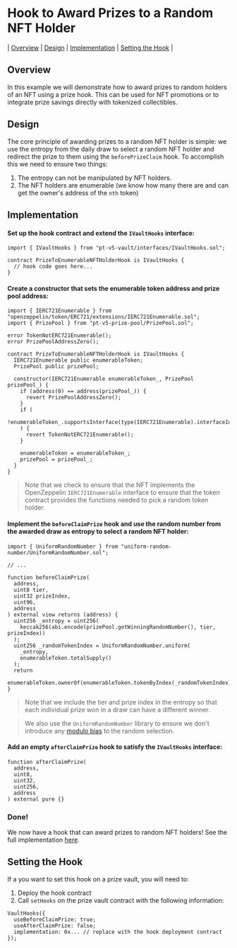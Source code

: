 # Hook to Award Prizes to a Random NFT Holder

| [Overview](#overview)
| [Design](#design)
| [Implementation](#implementation)
| [Setting the Hook](#setting-the-hook)
|

## Overview

In this example we will demonstrate how to award prizes to random holders of an NFT using a prize hook. This can be used for NFT promotions or to integrate prize savings directly with tokenized collectibles.

## Design

The core principle of awarding prizes to a random NFT holder is simple: we use the entropy from the daily draw to select a random NFT holder and redirect the prize to them using the `beforePrizeClaim` hook. To accomplish this we need to ensure two things:

1. The entropy can not be manipulated by NFT holders.
2. The NFT holders are enumerable (we know how many there are and can get the owner's address of the `nth` token)

## Implementation

#### Set up the hook contract and extend the `IVaultHooks` interface:

```solidity
import { IVaultHooks } from "pt-v5-vault/interfaces/IVaultHooks.sol";

contract PrizeToEnumerableNFTHolderHook is IVaultHooks {
  // hook code goes here...
}
```

#### Create a constructor that sets the enumerable token address and prize pool address:

```solidity
import { IERC721Enumerable } from "openzeppelin/token/ERC721/extensions/IERC721Enumerable.sol";
import { PrizePool } from "pt-v5-prize-pool/PrizePool.sol";

error TokenNotERC721Enumerable();
error PrizePoolAddressZero();

contract PrizeToEnumerableNFTHolderHook is IVaultHooks {
  IERC721Enumerable public enumerableToken;
  PrizePool public prizePool;

  constructor(IERC721Enumerable enumerableToken_, PrizePool prizePool_) {
    if (address(0) == address(prizePool_)) {
      revert PrizePoolAddressZero();
    }
    if (
      !enumerableToken_.supportsInterface(type(IERC721Enumerable).interfaceId)
    ) {
      revert TokenNotERC721Enumerable();
    }

    enumerableToken = enumerableToken_;
    prizePool = prizePool_;
  }
}
```

> Note that we check to ensure that the NFT implements the OpenZeppelin `IERC721Enumerable` interface to ensure that the token contract provides the functions needed to pick a random token holder.

#### Implement the `beforeClaimPrize` hook and use the random number from the awarded draw as entropy to select a random NFT holder:

```solidity
import { UniformRandomNumber } from "uniform-random-number/UniformRandomNumber.sol";

// ...

function beforeClaimPrize(
  address,
  uint8 tier,
  uint32 prizeIndex,
  uint96,
  address
) external view returns (address) {
  uint256 _entropy = uint256(
    keccak256(abi.encode(prizePool.getWinningRandomNumber(), tier, prizeIndex))
  );
  uint256 _randomTokenIndex = UniformRandomNumber.uniform(
    _entropy,
    enumerableToken.totalSupply()
  );
  return
    enumerableToken.ownerOf(enumerableToken.tokenByIndex(_randomTokenIndex));
}
```

> Note that we include the tier and prize index in the entropy so that each individual prize won in a draw can have a different winner.

> We also use the `UniformRandomNumber` library to ensure we don't introduce any [modulo bias](https://medium.com/hownetworks/dont-waste-cycles-with-modulo-bias-35b6fdafcf94) to the random selection.

#### Add an empty `afterClaimPrize` hook to satisfy the `IVaultHooks` interface:

```solidity
function afterClaimPrize(
  address,
  uint8,
  uint32,
  uint256,
  address
) external pure {}
```

### Done!

We now have a hook that can award prizes to random NFT holders! See the full implementation [here](./PrizeToNFTHolderHook.sol).

## Setting the Hook

If a you want to set this hook on a prize vault, you will need to:

1. Deploy the hook contract
2. Call `setHooks` on the prize vault contract with the following information:

```solidity
VaultHooks({
  useBeforeClaimPrize: true;
  useAfterClaimPrize: false;
  implementation: 0x... // replace with the hook deployment contract
});
```

